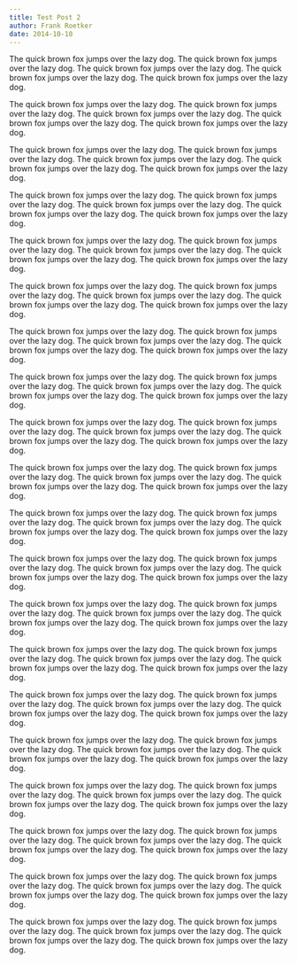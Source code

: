 ```yaml
---
title: Test Post 2
author: Frank Roetker
date: 2014-10-10
---
```


The quick brown fox jumps over the lazy dog.  The quick brown fox jumps over the lazy dog.  The quick brown fox jumps over the lazy dog.  The quick brown fox jumps over the lazy dog.  The quick brown fox jumps over the lazy dog.

The quick brown fox jumps over the lazy dog.  The quick brown fox jumps over the lazy dog.  The quick brown fox jumps over the lazy dog.  The quick brown fox jumps over the lazy dog.  The quick brown fox jumps over the lazy dog.

The quick brown fox jumps over the lazy dog.  The quick brown fox jumps over the lazy dog.  The quick brown fox jumps over the lazy dog.  The quick brown fox jumps over the lazy dog.  The quick brown fox jumps over the lazy dog.

The quick brown fox jumps over the lazy dog.  The quick brown fox jumps over the lazy dog.  The quick brown fox jumps over the lazy dog.  The quick brown fox jumps over the lazy dog.  The quick brown fox jumps over the lazy dog.

The quick brown fox jumps over the lazy dog.  The quick brown fox jumps over the lazy dog.  The quick brown fox jumps over the lazy dog.  The quick brown fox jumps over the lazy dog.  The quick brown fox jumps over the lazy dog.

The quick brown fox jumps over the lazy dog.  The quick brown fox jumps over the lazy dog.  The quick brown fox jumps over the lazy dog.  The quick brown fox jumps over the lazy dog.  The quick brown fox jumps over the lazy dog.

The quick brown fox jumps over the lazy dog.  The quick brown fox jumps over the lazy dog.  The quick brown fox jumps over the lazy dog.  The quick brown fox jumps over the lazy dog.  The quick brown fox jumps over the lazy dog.

The quick brown fox jumps over the lazy dog.  The quick brown fox jumps over the lazy dog.  The quick brown fox jumps over the lazy dog.  The quick brown fox jumps over the lazy dog.  The quick brown fox jumps over the lazy dog.

The quick brown fox jumps over the lazy dog.  The quick brown fox jumps over the lazy dog.  The quick brown fox jumps over the lazy dog.  The quick brown fox jumps over the lazy dog.  The quick brown fox jumps over the lazy dog.

The quick brown fox jumps over the lazy dog.  The quick brown fox jumps over the lazy dog.  The quick brown fox jumps over the lazy dog.  The quick brown fox jumps over the lazy dog.  The quick brown fox jumps over the lazy dog.

The quick brown fox jumps over the lazy dog.  The quick brown fox jumps over the lazy dog.  The quick brown fox jumps over the lazy dog.  The quick brown fox jumps over the lazy dog.  The quick brown fox jumps over the lazy dog.

The quick brown fox jumps over the lazy dog.  The quick brown fox jumps over the lazy dog.  The quick brown fox jumps over the lazy dog.  The quick brown fox jumps over the lazy dog.  The quick brown fox jumps over the lazy dog.

The quick brown fox jumps over the lazy dog.  The quick brown fox jumps over the lazy dog.  The quick brown fox jumps over the lazy dog.  The quick brown fox jumps over the lazy dog.  The quick brown fox jumps over the lazy dog.

The quick brown fox jumps over the lazy dog.  The quick brown fox jumps over the lazy dog.  The quick brown fox jumps over the lazy dog.  The quick brown fox jumps over the lazy dog.  The quick brown fox jumps over the lazy dog.

The quick brown fox jumps over the lazy dog.  The quick brown fox jumps over the lazy dog.  The quick brown fox jumps over the lazy dog.  The quick brown fox jumps over the lazy dog.  The quick brown fox jumps over the lazy dog.

The quick brown fox jumps over the lazy dog.  The quick brown fox jumps over the lazy dog.  The quick brown fox jumps over the lazy dog.  The quick brown fox jumps over the lazy dog.  The quick brown fox jumps over the lazy dog.

The quick brown fox jumps over the lazy dog.  The quick brown fox jumps over the lazy dog.  The quick brown fox jumps over the lazy dog.  The quick brown fox jumps over the lazy dog.  The quick brown fox jumps over the lazy dog.

The quick brown fox jumps over the lazy dog.  The quick brown fox jumps over the lazy dog.  The quick brown fox jumps over the lazy dog.  The quick brown fox jumps over the lazy dog.  The quick brown fox jumps over the lazy dog.

The quick brown fox jumps over the lazy dog.  The quick brown fox jumps over the lazy dog.  The quick brown fox jumps over the lazy dog.  The quick brown fox jumps over the lazy dog.  The quick brown fox jumps over the lazy dog.

The quick brown fox jumps over the lazy dog.  The quick brown fox jumps over the lazy dog.  The quick brown fox jumps over the lazy dog.  The quick brown fox jumps over the lazy dog.  The quick brown fox jumps over the lazy dog.

